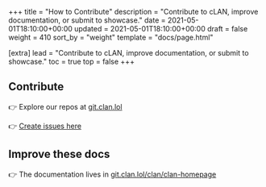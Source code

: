 +++
title = "How to Contribute"
description = "Contribute to cLAN, improve documentation, or submit to showcase."
date = 2021-05-01T18:10:00+00:00
updated = 2021-05-01T18:10:00+00:00
draft = false
weight = 410
sort_by = "weight"
template = "docs/page.html"

[extra]
lead = "Contribute to cLAN, improve documentation, or submit to showcase."
toc = true
top = false
+++

## Contribute

👉 Explore our repos at [git.clan.lol](https://git.clan.lol/explore/repos)

👉 [Create issues here](https://git.clan.lol/issues)


## Improve these docs

👉 The documentation lives in [git.clan.lol/clan/clan-homepage](https://git.clan.lol/clan/clan-homepage/src/branch/main/content/docs)
